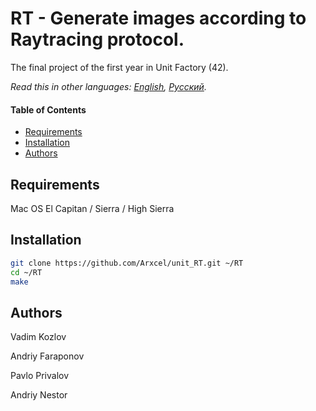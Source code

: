 # RT - Generate images according to Raytracing protocol.
The final project of the first year in Unit Factory (42).

*Read this in other languages: [English](README.md), [Русский](README-ru.md).*

#### Table of Contents

- [Requirements](#requirements)
- [Installation](#installation)
- [Authors](#authors)

## Requirements

Mac OS El Capitan / Sierra / High Sierra

## Installation

```bash
git clone https://github.com/Arxcel/unit_RT.git ~/RT
cd ~/RT
make
```
## Authors

Vadim Kozlov

Andriy Faraponov

Pavlo Privalov

Andriy Nestor
